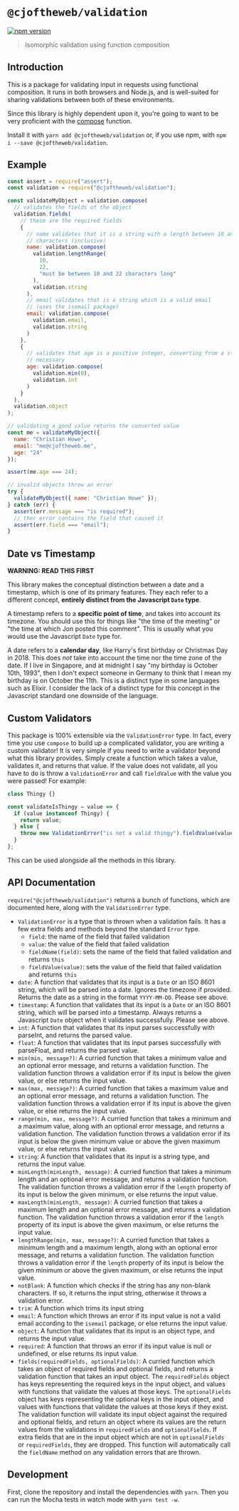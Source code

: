 # `@cjoftheweb/validation`

[![npm version](https://badge.fury.io/js/%40cjoftheweb%2Fvalidation.svg)](https://badge.fury.io/js/%40cjoftheweb%2Fvalidation)

> Isomorphic validation using function composition

## Introduction

This is a package for validating input in requests using functional composition.
It runs in both browsers and Node.js, and is well-suited for sharing validations
between both of these environments.

Since this library is highly dependent upon it, you're going to want to be very
proficient with the [compose](https://ramdajs.com/docs/#compose) function.

Install it with `yarn add @cjoftheweb/validation` or, if you use npm, with
`npm i --save @cjoftheweb/validation`.

## Example

```js
const assert = require("assert");
const validation = require("@cjoftheweb/validation");

const validateMyObject = validation.compose(
  // validates the fields of the object
  validation.fields(
    // these are the required fields
    {
      // name validates that it is a string with a length between 10 and 22
      // characters (inclusive)
      name: validation.compose(
        validation.lengthRange(
          10,
          22,
          "must be between 10 and 22 characters long"
        ),
        validation.string
      ),
      // email validates that is a string which is a valid email
      // (uses the isemail package)
      email: validation.compose(
        validation.email,
        validation.string
      )
    },
    {
      // validates that age is a positive integer, converting from a string if
      // necessary
      age: validation.compose(
        validation.min(0),
        validation.int
      )
    }
  ),
  validation.object
);

// validating a good value returns the converted value
const me = validateMyObject({
  name: "Christian Howe",
  email: "me@cjoftheweb.me",
  age: "24"
});

assert(me.age === 24);

// invalid objects throw an error
try {
  validateMyObject({ name: "Christian Howe" });
} catch (err) {
  assert(err.message === "is required");
  // ther error contains the field that caused it
  assert(err.field === "email");
}
```

## Date vs Timestamp

**WARNING: READ THIS FIRST**

This library makes the conceptual distinction between a date and a timestamp,
which is one of its primary features. They each refer to a different concept,
**entirely distinct from the Javascript `Date` type**.

A timestamp refers to a **specific point of time**, and takes into account its
timezone. You should use this for things like "the time of the meeting" or "the
time at which Jon posted this comment". This is usually what you would use the
Javascript `Date` type for.

A date refers to a **calendar day**, like Harry's first birthday or Christmas
Day in 2018. This does _not_ take into account the time nor the time zone of the
date. If I live in Singapore, and at midnight I say "my birthday is October
10th, 1993", then I don't expect someone in Germany to think that I mean my
birthday is on October the 11th. This is a distinct type in some languages such
as Elixir. I consider the lack of a distinct type for this concept in the
Javascript standard one downside of the language.

## Custom Validators

This package is 100% extensible via the `ValidationError` type. In fact, every
time you use `compose` to build up a complicated validator, you are writing a
custom validator! It is very simple if you need to write a validator beyond what
this library provides. Simply create a function which takes a value, validates
it, and returns that value. If the value does not validate, all you have to do
is throw a `ValidationError` and call `fieldValue` with the value you were
passed! For example:

```js
class Thingy {}

const validateIsThingy = value => {
  if (value instanceof Thingy) {
    return value;
  } else {
    throw new ValidationError("is not a valid thingy").fieldValue(value);
  }
};
```

This can be used alongside all the methods in this library.

## API Documentation

`require("@cjoftheweb/validation")` returns a bunch of functions, which are
documented here, along with the `ValidationError` type.

- `ValidationError` is a type that is thrown when a validation fails. It has a
  few extra fields and methods beyond the standard `Error` type.
  - `field`: the name of the field that failed validation
  - `value`: the value of the field that failed validation
  - `fieldName(field)`: sets the name of the field that failed validation and
    returns `this`
  - `fieldValue(value)`: sets the value of the field that failed validation and
    returns `this`
- `date`: A function that validates that its input is a `Date` or an ISO 8601
  string, which will be parsed into a date. Ignores the timezone if provided.
  Returns the date as a string in the format `YYYY-MM-DD`. Please see above.
- `timestamp`: A function that validates that its input is a `Date` or an ISO
  8601 string, which will be parsed into a timestamp. Always returns a
  Javascript `Date` object when it validates successfully. Please see above.
- `int`: A function that validates that its input parses successfully with
  parseInt, and returns the parsed value.
- `float`: A function that validates that its input parses successfully with
  parseFloat, and returns the parsed value.
- `min(min, message?)`: A curried function that takes a minimum value and an
  optional error message, and returns a validation function. The validation
  function throws a validation error if its input is below the given value, or
  else returns the input value.
- `max(max, message?)`: A curried function that takes a maximum value and an
  optional error message, and returns a validation function. The validation
  function throws a validation error if its input is above the given value, or
  else returns the input value.
- `range(min, max, message?)`: A curried function that takes a minimum and a
  maximum value, along with an optional error message, and returns a validation
  function. The validation function throws a validation error if its input is
  below the given minimum value or above the given maximum value, or else
  returns the input value.
- `string`: A function that validates that its input is a string type, and
  returns the input value.
- `minLength(minLength, message)`: A curried function that takes a minimum
  length and an optional error message, and returns a validation function. The
  validation function throws a validation error if the `length` property of its
  input is below the given minimum, or else returns the input value.
- `maxLength(minLength, message)`: A curried function that takes a maximum
  length and an optional error message, and returns a validation function. The
  validation function throws a validation error if the `length` property of its
  input is above the given maximum, or else returns the input value.
- `lengthRange(min, max, message?)`: A curried function that takes a minimum
  length and a maximum length, along with an optional error message, and returns
  a validation function. The validation function throws a validation error if
  the `length` property of its input is below the given minimum or above the
  given maximum, or else returns the input value.
- `notBlank`: A function which checks if the string has any non-blank
  characters. If so, it returns the input string, otherwise it throws a
  validation error.
- `trim`: A function which trims its input string
- `email`: A function which throws an error if its input value is not a valid
  email according to the `isemail` package, or else returns the input value.
- `object`: A function that validates that its input is an object type, and
  returns the input value.
- `required`: A function that throws an error if its input value is null or
  undefined, or else returns its input value.
- `fields(requiredFields, optionalFields)`: A curried function which takes an
  object of required fields and optional fields, and returns a validation
  function that takes an input object. The `requiredFields` object has keys
  representing the required keys in the input object, and values with functions
  that validate the values at those keys. The `optionalFields` object has keys
  representing the optional keys in the input object, and values with functions
  that validate the values at those keys if they exist. The validation function
  will validate its input object against the required and optional fields, and
  return an object where its values are the return values from the validations
  in `requiredFields` and `optionalFields`. If extra fields that are in the
  input object which are not in `optionalFields` or `requiredFields`, they are
  dropped. This function will automatically call the `fieldName` method on any
  validation errors that are thrown.

## Development

First, clone the repository and install the dependencies with `yarn`. Then you
can run the Mocha tests in watch mode with `yarn test -w`.
